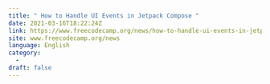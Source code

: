 ```yaml
---
title: " How to Handle UI Events in Jetpack Compose "
date: 2021-03-16T18:22:24Z
link: https://www.freecodecamp.org/news/how-to-handle-ui-events-in-jetpack-compose/?utm_medium=RSS&utm_source=news.12bit.vn
site: www.freecodecamp.org/news
language: English
category:
  -   
draft: false
---
```

